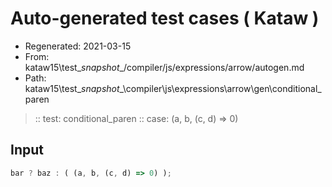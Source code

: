 # Auto-generated test cases ( Kataw )
- Regenerated: 2021-03-15
- From: kataw15\test\__snapshot__/compiler/js/expressions/arrow/autogen.md
- Path: kataw15\test\__snapshot__\compiler\js\expressions\arrow\gen\conditional_paren
> :: test: conditional_paren
> :: case: (a, b, (c, d) => 0)
## Input

`````js
bar ? baz : ( (a, b, (c, d) => 0) );
`````
